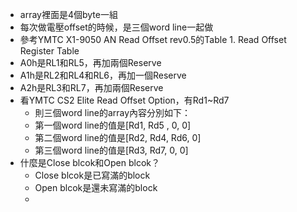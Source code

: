 - array裡面是4個byte一組
- 每次做電壓offset的時候，是三個word line一起做
- 參考YMTC X1-9050 AN Read Offset rev0.5的Table 1. Read Offset Register Table
- A0h是RL1和RL5，再加兩個Reserve
- A1h是RL2和RL4和RL6，再加一個Reserve
- A2h是RL3和RL7，再加兩個Reserve
- 看YMTC CS2 Elite Read Offset Option，有Rd1~Rd7
	- 則三個word line的array內容分別如下：
	- 第一個word line的值是[Rd1, Rd5 , 0, 0]
	- 第二個word line的值是[Rd2, Rd4, Rd6, 0]
	- 第三個word line的值是[Rd3, Rd7, 0, 0]
- 什麼是Close blcok和Open blcok？
	- Close blcok是已寫滿的block
	- Open blcok是還未寫滿的block
	-